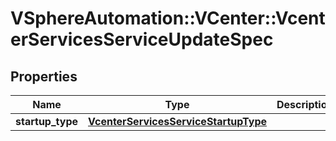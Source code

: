 # VSphereAutomation::VCenter::VcenterServicesServiceUpdateSpec

## Properties
Name | Type | Description | Notes
------------ | ------------- | ------------- | -------------
**startup_type** | [**VcenterServicesServiceStartupType**](VcenterServicesServiceStartupType.md) |  | [optional] 


